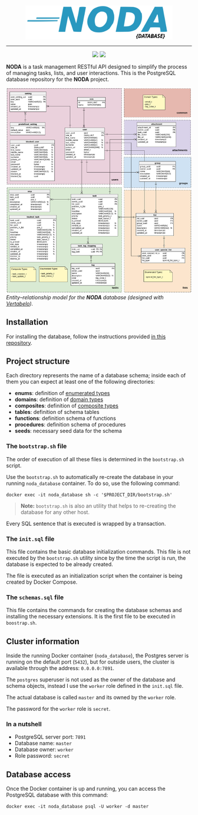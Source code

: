 <div align="center">
  <img src="./logo.svg" alt="drawing" style="width:400px;"/>

---
  <img src="https://img.shields.io/badge/postgresql-4169e1?style=for-the-badge&logo=postgresql&logoColor=white" height="20" />
  <img src="https://img.shields.io/github/last-commit/fontseca/noda-database" />
</div>

**NODA** is a task management RESTful API designed to simplify the process of managing tasks, lists, and user
interactions. This is the PostgreSQL database repository for the **NODA** project.

![database diagram](./diagram_v1.svg)
*Entity–relationship model for the **NODA** database (designed with [Vertabelo](https://vertabelo.com/)).*

## Installation

For installing the database, follow the instructions
provided [in this repository](https://github.com/fontseca/noda).

## Project structure

Each directory represents the name of a database schema; inside each of them you can expect at least one of the
following directories:

- **enums**: definition of [enumerated types](https://www.postgresql.org/docs/current/datatype-enum.html)
- **domains**: definition of [domain types](https://www.postgresql.org/docs/current/domains.html)
- **composites**: definition of [composite types](https://www.postgresql.org/docs/current/rowtypes.html)
- **tables**: definition of schema tables
- **functions**: definition schema of functions
- **procedures**: definition schema of procedures
- **seeds**: necessary seed data for the schema

### The `bootstrap.sh` file

The order of execution of all these files is determined in the `bootstrap.sh` script.

Use the `bootstrap.sh` to automatically re-create the database in your running `noda_database` container. To do so, use
the following command:

```shell
docker exec -it noda_database sh -c '$PROJECT_DIR/bootstrap.sh'
```

> **Note:**  `bootstrap.sh` is also an utility that helps to re-creating the database for any other host.

Every SQL sentence that is executed is wrapped by a transaction.

### The `init.sql` file

This file contains the basic database initialization commands. This file is not executed by the `bootstrap.sh` utility
since by the time the script is run, the database is expected to be already created.

The file is executed as an initialization script when the container is being created by Docker Compose.

### The `schemas.sql` file

This file contains the commands for creating the database schemas and installing the necessary extensions. It is the
first file to be executed in `boostrap.sh`.

## Cluster information

Inside the running Docker container (`noda_database`), the Postgres server is running on the default port (`5432`), but
for outside users, the cluster is available through the address: `0.0.0.0:7891`.

The `postgres` superuser is not used as the owner of the database and schema objects, instead I use the `worker` role
defined in the `init.sql` file.

The actual database is called `master` and its owned by the `worker` role.

The password for the `worker` role is `secret`.

### In a nutshell

* PostgreSQL server port: `7891`
* Database name: `master`
* Database owner: `worker`
* Role password: `secret`

## Database access

Once the Docker container is up and running, you can access the PostgreSQL database with this command:

```shell
docker exec -it noda_database psql -U worker -d master
```
